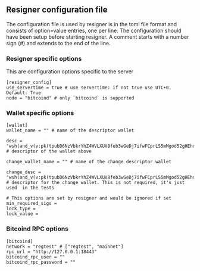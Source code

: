 ## Resigner configuration file

The configuration file is used by resigner is in the toml file format and consists of option=value entries, one per line. The configuration should have been setup before starting resigner. A comment starts with a number sign (#) and extends to the end of the line.

### Resigner specific options

This are configuration options specific to the server

```
[resigner_config]
use_servertime = true # use servertime: if not true use UTC+0. Default: True
node = "bitcoind" # only `bitcoind` is supported
```

### Wallet specific options

```
[wallet]
wallet_name = "" # name of the descriptor wallet

desc = "wsh(and_v(v:pk(tpubD6NzVbkrYhZ4WVLXUV8feb3wGeDj7ifwFCprLS5mMgod52gHEhdf5eRbHLfKpK7Quev91HYkP1TzooEM9jzY331ViXWzDbeWc4hFy9QdS3R/0/*),or_d(pk(tprv8ZgxMBicQKsPcu7atsTZmCB59KA6mhFr4TyKBghM7Tqu3cNHxVD2S2KFoth2b7c9tZsD3PetrANdQ8oc5KUw3KcZr273Vgxrd1dTzyGepSG/0/*),older(12960))))#uayvvntz" # descriptor of the wallet above

change_wallet_name = "" # name of the change descriptor wallet

change_desc = "wsh(and_v(v:pk(tpubD6NzVbkrYhZ4WVLXUV8feb3wGeDj7ifwFCprLS5mMgod52gHEhdf5eRbHLfKpK7Quev91HYkP1TzooEM9jzY331ViXWzDbeWc4hFy9QdS3R/1/*),or_d(pk(tprv8ZgxMBicQKsPcu7atsTZmCB59KA6mhFr4TyKBghM7Tqu3cNHxVD2S2KFoth2b7c9tZsD3PetrANdQ8oc5KUw3KcZr273Vgxrd1dTzyGepSG/1/*),older(12960))))#acuwcxfl" # descriptor for the change wallet. This is not required, it's just used  in the tests

# This options are set by resigner and would be ignored if set
min_required_sigs = 
lock_type =  
lock_value = 
```

### Bitcoind RPC options

```
[bitcoind]
network = "regtest" # ["regtest", "mainnet"]
rpc_url = "http://127.0.0.1:18443"
bitcoind_rpc_user = ""
bitcoind_rpc_password = ""
```
